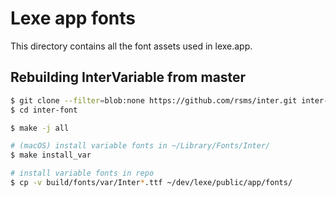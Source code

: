 # Lexe app fonts

This directory contains all the font assets used in lexe.app.

## Rebuilding InterVariable from master

```bash
$ git clone --filter=blob:none https://github.com/rsms/inter.git inter-font
$ cd inter-font

$ make -j all

# (macOS) install variable fonts in ~/Library/Fonts/Inter/
$ make install_var

# install variable fonts in repo
$ cp -v build/fonts/var/Inter*.ttf ~/dev/lexe/public/app/fonts/
```

